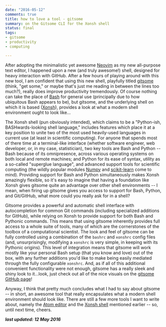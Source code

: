 ```yaml
---
date: "2016-05-12"
comments: true
title: how to love a tool - gitsome
summary: on the Gitsome CLI for the Xonsh shell
status: final
tags:
- gitsome
- productivity
- computing

---
```


After adopting the minimalistic yet awesome [Neovim](https://neovim.io/) as my
new all-purpose text editor, I happened upon a new (and truly awesome!) shell,
designed for heavy interaction with GitHub. After a few hours of playing around
with this new tool, I am confident that using this new shell, playfully titled
[gitsome](https://github.com/donnemartin/gitsome) (think, "get some," or maybe
that's just me reading in between the lines too much?), really does improve
productivity tremendously. Of course nothing can take the place of
[Bash](https://www.gnu.org/software/bash/) for general use (principally due to
how ubiquitous Bash appears to be), but gitsome, and the underlying shell on
which it is based ([Xonsh](http://xon.sh/)), provides a look at what a modern
shell environment ought to look like...

The Xonsh shell (pun obviously intended), which claims to be a "Python-ish,
BASHwards-looking shell language," includes features which place it at a key
position to unite two of the most used heavily-used languages in current use (at
least in scientific computing). For anyone that spends most of there time at a
terminal-like interface (whether software engineer, web developer, or, in my
case, statistician), two key tools are Bash and Python -- Bash because of its
omnipresence, across various operating systems on both local and remote
machines; and Python for its ease of syntax, utility as a so-called "superglue
language", and advanced support tools for scientific computing (the wildly
popular modules [Numpy](http://www.numpy.org/) and
[scikit-learn](http://scikit-learn.org/stable/) come to mind). Providing support
for Bash and Python simultaneously makes Xonsh amazingly flexible, so it's easy
to imagine that having a foundation like Xonsh gives gitsome quite an advantage
over other shell environments -- I mean, when firing up gitsome gives you access
to support for Bash, Python, and Git/GitHub, what more could you really ask for
in a shell?

Gitsome provides a powerful and automatic shell interface with autocompletion
for common Git commands (including specialized additions for GitHub), while
relying on Xonsh to provide support for both Bash and Pythonic commands. This
means that using gitsome inherently provides full access to a whole suite of
tools, many of which are the cornerstones of the toolbox of a computational
scientist. The look and feel of gitsome can be fully controlled using a
combination of the `bashrc` and `xonshrc` config files (and, unsurprisingly,
modifying a `xonshrc` is very simple, in keeping with its Pythonic origins).
This level of integration means that gitsome will work mostly like your personal
Bash setup (that you know and love) out of the box, with any further additions
you'd like to make being easily mediated through the fully configurable
`xonshrc`. And, as if all of this additional convenient functionality were not
enough, gitsome has a really sleek and shiny look to it...look, just check out
all of the nice visuals on the [gitsome GitHub
page](https://github.com/donnemartin/gitsome)!

Anyway, I think that pretty much concludes what I had to say about gitsome -- in
short, an awesome tool that really encapsulates what a modern shell environment
should look like. There are still a few more tools I want to write about, namely
the [Atom editor](https://atom.io/) and the [Xonsh shell](http://xon.sh/)
mentioned earlier -- so, until next time, cheers.

**_last updated: 12 May 2016_**
